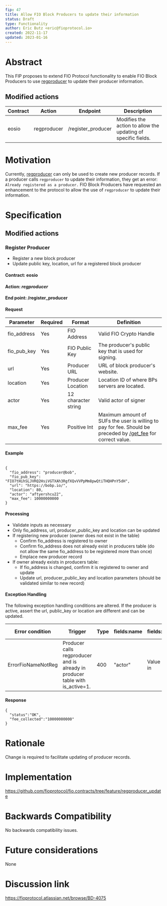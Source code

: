 ```yaml
---
fip: 47
title: Allow FIO Block Producers to update their information
status: Draft
type: Functionality
author: Eric Butz <eric@fioprotocol.io>
created: 2022-11-17
updated: 2023-01-16
---
```


# Abstract
This FIP proposes to extend FIO Protocol functionality to enable FIO Block Producers to use [regproducer](https://developers.fioprotocol.io/pages/api/fio-api/#options-regproducer) to update their producer information.

## Modified actions
|Contract|Action|Endpoint|Description|
|---|---|---|---|
|eosio|regproducer|/register_producer|Modifies the action to allow the updating of specific fields.|

# Motivation
Currently, [regproducer](https://developers.fioprotocol.io/pages/api/fio-api/#options-regproducer) can only be used to create new producer records. If a producer calls `regproducer` to update their information, they get an error: `Already registered as a producer.` FIO Block Producers have requested an enhancement to the protocol to allow the use of `regproducer` to update their information.

# Specification

## Modified actions

### Register Producer
* Register a new block producer
* Update public key, location, url for a registered block producer 

#### Contract: eosio

#### Action: *regproducer*

#### End point: /register_producer 

#### Request
|Parameter|Required|Format|Definition|
|---|---|---|---|
|fio_address|Yes|FIO Address|Valid FIO Crypto Handle|
|fio_pub_key|Yes|FIO Public Key|The producer's public key that is used for signing.|
|url|Yes|Producer URL|URL of block producer's website.|
|location|Yes|Producer Location|Location ID of where BPs servers are located.|
|actor|Yes|12 character string|Valid actor of signer|
|max_fee|Yes|Positive Int|Maximum amount of SUFs the user is willing to pay for fee. Should be preceded by [/get_fee](https://developers.fioprotocol.io/api/api-spec/reference/get-fee/get-fee) for correct value.|

#### Example
```

{
  "fio_address": "producer@bob",
  "fio_pub_key": "FIO7tHihSLJVRQ2HsiVGTXAh3RgfXQvVVPpMm8pwQtiTHQHPnY5dH",
  "url": "https://bobp.io/",
  "location": 80,
  "actor": "aftyershcu22",
  "max_fee": 10000000000
}

```

#### Processing
* Validate inputs as necessary
* Only fio_address, url, producer_public_key and location can be updated
* If registering new producer (owner does not exist in the table)
    * Confirm fio_address is registered to owner
    * Confirm fio_address does not already exist in producers table (do not allow the same fio_address to be registered more than once)
    * Emplace new producer record
* If owner already exists in producers table:
  * If fio_address is changed, confirm it is registered to owner and update
  * Update url, producer_public_key and location parameters (should be validated similar to new record)

#### Exception Handling

The following exception handling conditions are altered. 
If the producer is active, assert the url, public_key or location are different and can be updated.

|Error condition|Trigger|Type|fields:name|fields:value|Error message|
|---|---|---|---|---|---|
|ErrorFioNameNotReg |Producer calls regproducer and is already in producer table with is_active=1.|400|"actor"|Value sent in|"Already registered as producer"|

#### Response
```
{
  "status":"OK",
  "fee_collected":"10000000000"
}
```

# Rationale
Change is required to facilitate updating of producer records.

# Implementation
https://github.com/fioprotocol/fio.contracts/tree/feature/regproducer_update

# Backwards Compatibility
No backwards compatibility issues.

# Future considerations
None

# Discussion link
https://fioprotocol.atlassian.net/browse/BD-4075
